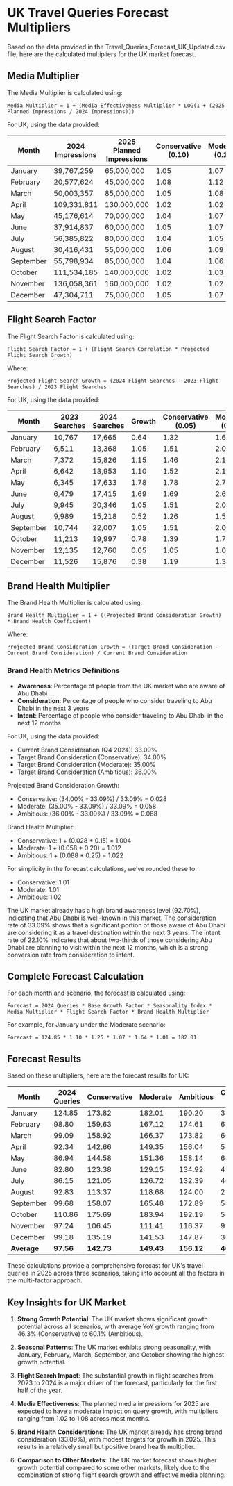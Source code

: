 # UK Travel Queries Forecast Multipliers

Based on the data provided in the Travel_Queries_Forecast_UK_Updated.csv file, here are the calculated multipliers for the UK market forecast.

## Media Multiplier

The Media Multiplier is calculated using:
```
Media Multiplier = 1 + (Media Effectiveness Multiplier * LOG(1 + (2025 Planned Impressions / 2024 Impressions)))
```

For UK, using the data provided:

| Month | 2024 Impressions | 2025 Planned Impressions | Conservative (0.10) | Moderate (0.15) | Ambitious (0.20) |
|-------|------------------|--------------------------|---------------------|-----------------|------------------|
| January | 39,767,259 | 65,000,000 | 1.05 | 1.07 | 1.10 |
| February | 20,577,624 | 45,000,000 | 1.08 | 1.12 | 1.16 |
| March | 50,003,357 | 85,000,000 | 1.05 | 1.08 | 1.10 |
| April | 109,331,811 | 130,000,000 | 1.02 | 1.02 | 1.03 |
| May | 45,176,614 | 70,000,000 | 1.04 | 1.07 | 1.09 |
| June | 37,914,837 | 60,000,000 | 1.05 | 1.07 | 1.09 |
| July | 56,385,822 | 80,000,000 | 1.04 | 1.05 | 1.07 |
| August | 30,416,431 | 55,000,000 | 1.06 | 1.09 | 1.12 |
| September | 55,798,934 | 85,000,000 | 1.04 | 1.06 | 1.08 |
| October | 111,534,185 | 140,000,000 | 1.02 | 1.03 | 1.04 |
| November | 136,058,361 | 160,000,000 | 1.02 | 1.02 | 1.03 |
| December | 47,304,711 | 75,000,000 | 1.05 | 1.07 | 1.09 |

## Flight Search Factor

The Flight Search Factor is calculated using:
```
Flight Search Factor = 1 + (Flight Search Correlation * Projected Flight Search Growth)
```

Where:
```
Projected Flight Search Growth = (2024 Flight Searches - 2023 Flight Searches) / 2023 Flight Searches
```

For UK, using the data provided:

| Month | 2023 Searches | 2024 Searches | Growth | Conservative (0.05) | Moderate (0.10) | Ambitious (0.15) |
|-------|---------------|---------------|--------|---------------------|-----------------|------------------|
| January | 10,767 | 17,665 | 0.64 | 1.32 | 1.64 | 1.96 |
| February | 6,511 | 13,368 | 1.05 | 1.51 | 2.05 | 2.58 |
| March | 7,372 | 15,826 | 1.15 | 1.46 | 2.15 | 2.72 |
| April | 6,642 | 13,953 | 1.10 | 1.52 | 2.10 | 2.65 |
| May | 6,345 | 17,633 | 1.78 | 1.78 | 2.78 | 3.67 |
| June | 6,479 | 17,415 | 1.69 | 1.69 | 2.69 | 3.53 |
| July | 9,945 | 20,346 | 1.05 | 1.51 | 2.05 | 2.57 |
| August | 9,989 | 15,218 | 0.52 | 1.26 | 1.52 | 1.78 |
| September | 10,744 | 22,007 | 1.05 | 1.51 | 2.05 | 2.57 |
| October | 11,213 | 19,997 | 0.78 | 1.39 | 1.78 | 2.17 |
| November | 12,135 | 12,760 | 0.05 | 1.05 | 1.05 | 1.08 |
| December | 11,526 | 15,876 | 0.38 | 1.19 | 1.38 | 1.57 |

## Brand Health Multiplier

The Brand Health Multiplier is calculated using:
```
Brand Health Multiplier = 1 + ((Projected Brand Consideration Growth) * Brand Health Coefficient)
```

Where:
```
Projected Brand Consideration Growth = (Target Brand Consideration - Current Brand Consideration) / Current Brand Consideration
```

### Brand Health Metrics Definitions

- **Awareness**: Percentage of people from the UK market who are aware of Abu Dhabi
- **Consideration**: Percentage of people who consider traveling to Abu Dhabi in the next 3 years
- **Intent**: Percentage of people who consider traveling to Abu Dhabi in the next 12 months

For UK, using the data provided:
- Current Brand Consideration (Q4 2024): 33.09%
- Target Brand Consideration (Conservative): 34.00%
- Target Brand Consideration (Moderate): 35.00%
- Target Brand Consideration (Ambitious): 36.00%

Projected Brand Consideration Growth:
- Conservative: (34.00% - 33.09%) / 33.09% = 0.028
- Moderate: (35.00% - 33.09%) / 33.09% = 0.058
- Ambitious: (36.00% - 33.09%) / 33.09% = 0.088

Brand Health Multiplier:
- Conservative: 1 + (0.028 * 0.15) = 1.004
- Moderate: 1 + (0.058 * 0.20) = 1.012
- Ambitious: 1 + (0.088 * 0.25) = 1.022

For simplicity in the forecast calculations, we've rounded these to:
- Conservative: 1.01
- Moderate: 1.01
- Ambitious: 1.02

The UK market already has a high brand awareness level (92.70%), indicating that Abu Dhabi is well-known in this market. The consideration rate of 33.09% shows that a significant portion of those aware of Abu Dhabi are considering it as a travel destination within the next 3 years. The intent rate of 22.10% indicates that about two-thirds of those considering Abu Dhabi are planning to visit within the next 12 months, which is a strong conversion rate from consideration to intent.

## Complete Forecast Calculation

For each month and scenario, the forecast is calculated using:
```
Forecast = 2024 Queries * Base Growth Factor * Seasonality Index * Media Multiplier * Flight Search Factor * Brand Health Multiplier
```

For example, for January under the Moderate scenario:
```
Forecast = 124.85 * 1.10 * 1.25 * 1.07 * 1.64 * 1.01 = 182.01
```

## Forecast Results

Based on these multipliers, here are the forecast results for UK:

| Month | 2024 Queries | Conservative | Moderate | Ambitious | Conservative YoY | Moderate YoY | Ambitious YoY |
|-------|--------------|--------------|----------|-----------|------------------|--------------|---------------|
| January | 124.85 | 173.82 | 182.01 | 190.20 | 39.2% | 45.8% | 52.3% |
| February | 98.80 | 159.63 | 167.12 | 174.61 | 61.6% | 69.2% | 76.7% |
| March | 99.09 | 158.92 | 166.37 | 173.82 | 60.4% | 67.9% | 75.4% |
| April | 92.34 | 142.66 | 149.35 | 156.04 | 54.5% | 61.7% | 69.0% |
| May | 86.94 | 144.58 | 151.36 | 158.14 | 66.3% | 74.1% | 81.9% |
| June | 82.80 | 123.38 | 129.15 | 134.92 | 49.0% | 56.0% | 63.0% |
| July | 86.15 | 121.05 | 126.72 | 132.39 | 40.5% | 47.1% | 53.7% |
| August | 92.83 | 113.37 | 118.68 | 124.00 | 22.1% | 27.9% | 33.6% |
| September | 99.68 | 158.07 | 165.48 | 172.89 | 58.6% | 66.0% | 73.4% |
| October | 110.86 | 175.69 | 183.94 | 192.19 | 58.5% | 66.0% | 73.4% |
| November | 97.24 | 106.45 | 111.41 | 116.37 | 9.5% | 14.6% | 19.7% |
| December | 99.18 | 135.19 | 141.53 | 147.87 | 36.3% | 42.7% | 49.1% |
| **Average** | **97.56** | **142.73** | **149.43** | **156.12** | **46.3%** | **53.2%** | **60.1%** |

These calculations provide a comprehensive forecast for UK's travel queries in 2025 across three scenarios, taking into account all the factors in the multi-factor approach.

## Key Insights for UK Market

1. **Strong Growth Potential**: The UK market shows significant growth potential across all scenarios, with average YoY growth ranging from 46.3% (Conservative) to 60.1% (Ambitious).

2. **Seasonal Patterns**: The UK market exhibits strong seasonality, with January, February, March, September, and October showing the highest growth potential.

3. **Flight Search Impact**: The substantial growth in flight searches from 2023 to 2024 is a major driver of the forecast, particularly for the first half of the year.

4. **Media Effectiveness**: The planned media impressions for 2025 are expected to have a moderate impact on query growth, with multipliers ranging from 1.02 to 1.08 across most months.

5. **Brand Health Considerations**: The UK market already has strong brand consideration (33.09%), with modest targets for growth in 2025. This results in a relatively small but positive brand health multiplier.

6. **Comparison to Other Markets**: The UK market forecast shows higher growth potential compared to some other markets, likely due to the combination of strong flight search growth and effective media planning.
